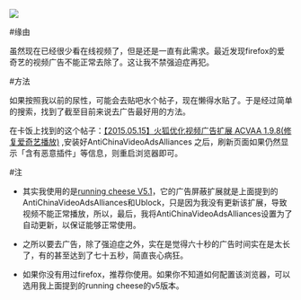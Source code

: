 ![](http://hktkdy.qiniudn.com/antiiqiyi.jpg)

#缘由

虽然现在已经很少看在线视频了，但是还是一直有此需求。最近发现firefox的爱奇艺的视频广告不能正常去除了。这让我不禁强迫症再犯。

#方法

如果按照我以前的尿性，可能会去贴吧水个帖子，现在懒得水贴了。于是经过简单的搜索，找到了截至目前来说去广告最好用的方法。

在卡饭上找到的这个帖子：[【2015.05.15】火狐优化视频广告扩展 ACVAA 1.9.8(修复爱奇艺播放)](http://bbs.kafan.cn/thread-1762766-1-1.html) ,安装好AntiChinaVideoAdsAlliances 之后，刷新页面如果仍然显示「含有恶意插件」等信息，则重启浏览器即可。

#注
- 其实我使用的是[running cheese V5.1](http://www.runningcheese.com/firefox-v5)，它的广告屏蔽扩展就是上面提到的AntiChinaVideoAdsAlliances和Ublock，只是因为我没有更新该扩展，导致视频不能正常播放，所以，最后，我将AntiChinaVideoAdsAlliances设置为了自动更新，以保证能够正常使用。

- 之所以要去广告，除了强迫症之外，实在是觉得六十秒的广告时间实在是太长了，有的甚至达到了七十五秒，简直丧心病狂。

- 如果你没有用过firefox，推荐你使用。如果你不知道如何配置该浏览器，可以选用我上面提到的running cheese的v5版本。



